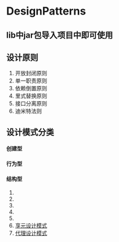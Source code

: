 # DesignPatterns

## lib中jar包导入项目中即可使用

## 设计原则

1. 开放封闭原则
2. 单一职责原则
3. 依赖倒置原则
4. 里式替换原则
5. 接口分离原则
6. 迪米特法则

## 设计模式分类

#### 创建型



#### 行为型



#### 结构型
1. 
1. 
1. 
1. 
1. 
1. [享元设计模式](./src/hue/edu/xiong/flyweight)
1. [代理设计模式](./src/hue/edu/xiong/proxy)
